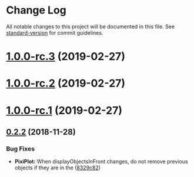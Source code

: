 # Change Log

All notable changes to this project will be documented in this file. See [standard-version](https://github.com/conventional-changelog/standard-version) for commit guidelines.

<a name="1.0.0-rc.3"></a>
# [1.0.0-rc.3](https://github.com/thechiselgroup/react-pixi-plot/compare/v1.0.0-rc.2...v1.0.0-rc.3) (2019-02-27)



<a name="1.0.0-rc.2"></a>
# [1.0.0-rc.2](https://github.com/thechiselgroup/react-pixi-plot/compare/v1.0.0-rc.1...v1.0.0-rc.2) (2019-02-27)



<a name="1.0.0-rc.1"></a>
# [1.0.0-rc.1](https://github.com/thechiselgroup/react-pixi-plot/compare/v0.2.2...v1.0.0-rc.1) (2019-02-27)



<a name="0.2.2"></a>
## [0.2.2](https://github.com/thechiselgroup/react-pixi-plot/compare/v0.2.1...v0.2.2) (2018-11-28)


### Bug Fixes

* **PixiPlot:** When displayObjectsInFront changes, do not remove previous objects if they are in the ([8329c82](https://github.com/thechiselgroup/react-pixi-plot/commit/8329c82))
